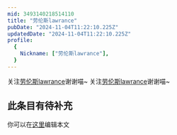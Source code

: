 ```yaml
---
mid: 3493140218514110
title: "劳伦斯lawrance"
pubDate: "2024-11-04T11:22:10.225Z"
updatedDate: "2024-11-04T11:22:10.225Z"
profile:
  {
    Nickname: ["劳伦斯lawrance"],
  }
---
```


关注[劳伦斯lawrance](https://space.bilibili.com/3493140218514110)谢谢喵~ 关注[劳伦斯lawrance](https://space.bilibili.com/3493140218514110)谢谢喵~

## 此条目有待补充
你可以在[这里](https://github.com/Yuhanawa/VTuber.ICU/edit/master/src/content/v/劳伦斯lawrance/index.md)编辑本文
